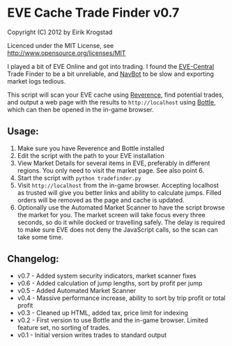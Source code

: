 # EVE Cache Trade Finder v0.7 #

Copyright (C) 2012 by Eirik Krogstad

Licenced under the MIT License, see http://www.opensource.org/licenses/MIT

I played a bit of EVE Online and got into trading. I found the [EVE-Central](http://eve-central.com/) Trade Finder to be a bit unreliable, and [NavBot](http://code.google.com/p/navbot/) to be slow and exporting market logs tedious.

This script will scan your EVE cache using [Reverence](https://github.com/ntt/reverence), find potential trades, and output a web page with the results to `http://localhost` using [Bottle](https://github.com/defnull/bottle), which can then be opened in the in-game browser.

## Usage: ##
1. Make sure you have Reverence and Bottle installed
2. Edit the script with the path to your EVE installation
3. View Market Details for several items in EVE, preferably in different regions. You only need to visit the market page. See also point 6.
4. Start the script with `python tradefinder.py`
5. Visit `http://localhost` from the in-game browser. Accepting localhost as trusted will give you better links and ability to calculate jumps. Filled orders will be removed as the page and cache is updated.
6. Optionally use the Automated Market Scanner to have the script browse the market for you. The market screen will take focus every three seconds, so do it while docked or travelling safely. The delay is required to make sure EVE does not deny the JavaScript calls, so the scan can take some time.

## Changelog: ##
* v0.7 - Added system security indicators, market scanner fixes
* v0.6 - Added calculation of jump lengths, sort by profit per jump
* v0.5 - Added Automated Market Scanner
* v0.4 - Massive performance increase, ability to sort by trip profit or total profit
* v0.3 - Cleaned up HTML, added tax, price limit for indexing
* v0.2 - First version to use Bottle and the in-game browser. Limited feature set, no sorting of trades.
* v0.1 - Initial version writes trades to standard output

